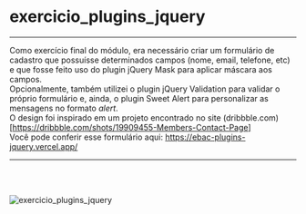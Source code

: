 # exercicio_plugins_jquery

***

 Como exercício final do módulo, era necessário criar um formulário de cadastro que possuísse determinados campos (nome, email, telefone, etc) e que fosse feito uso do plugin jQuery Mask para aplicar máscara aos campos. <br>
 Opcionalmente, também utilizei o plugin jQuery Validation para validar o próprio formulário e, ainda, o plugin Sweet Alert para personalizar as mensagens no formato <i>alert</i>. <br>
 O design foi inspirado em um projeto encontrado no site (dribbble.com)[https://dribbble.com/shots/19909455-Members-Contact-Page] <br>
 Você pode conferir esse formulário aqui: https://ebac-plugins-jquery.vercel.app/

 
***
 
 <br><br>
 
![exercicio_plugins_jquery](https://user-images.githubusercontent.com/87523872/215883139-bf7bdfc2-41cb-4433-8d03-91b9c92f8352.png)

 <br><br>
